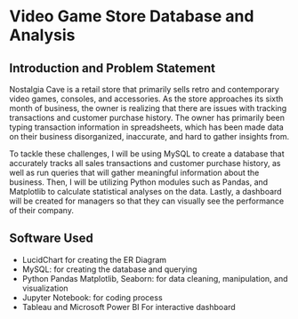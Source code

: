 # Video Game Store Database and Analysis
## Introduction and Problem Statement
Nostalgia Cave is a retail store that primarily sells retro and contemporary video games, consoles, and accessories. As the store approaches its sixth month of business, the owner is realizing that there are issues with tracking transactions and customer purchase history. The owner has primarily been typing transaction information in spreadsheets, which has been made data on their business disorganized, inaccurate, and hard to gather insights from.

To tackle these challenges, I will be using MySQL to create a database that accurately tracks all sales transactions and customer purchase history, as well as run queries that will gather meaningful information about the business. Then, I will be utilizing Python modules such as Pandas, and Matplotlib to calculate statistical analyses on the data. Lastly, a dashboard will be created for managers so that they can visually see the performance of their company.

## Software Used
- LucidChart for creating the ER Diagram
- MySQL: for creating the database and querying
- Python Pandas Matplotlib, Seaborn: for data cleaning, manipulation, and visualization
- Jupyter Notebook: for coding process
- Tableau and Microsoft Power BI For interactive dashboard
